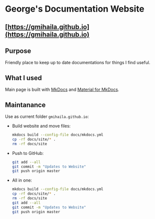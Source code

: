 # George's Documentation Website

## [https://gmihaila.github.io](https://gmihaila.github.io)

## Purpose

Friendly place to keep up to date documentations for things I find useful.

## What I used

Main page is built with [MkDocs](https://www.mkdocs.org/) and [Material for MkDocs](https://squidfunk.github.io/mkdocs-material/).


## Maintanance

Use as current folder `gmihaila.github.io`:

* Build website and move files:
  ```bash
  mkdocs build --config-file docs/mkdocs.yml
  cp -rf docs/site/* .
  rm -rf docs/site
  ```

* Push to GitHub:

  ```bash
  git add --all
  git commit -m "Updates to Website"
  git push origin master
  ```
  
* All in one:

  ```bash
  mkdocs build --config-file docs/mkdocs.yml
  cp -rf docs/site/* .
  rm -rf docs/site
  git add --all
  git commit -m "Updates to Website"
  git push origin master
  ```


